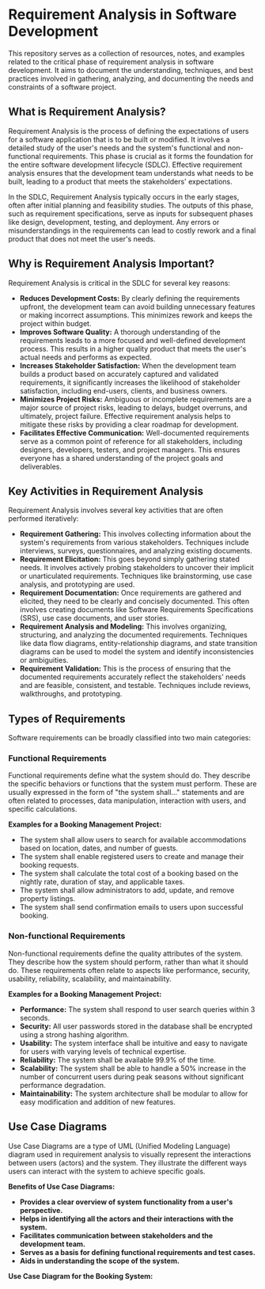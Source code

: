 # Requirement Analysis in Software Development

This repository serves as a collection of resources, notes, and examples related to the critical phase of requirement analysis in software development. It aims to document the understanding, techniques, and best practices involved in gathering, analyzing, and documenting the needs and constraints of a software project.

## What is Requirement Analysis?

Requirement Analysis is the process of defining the expectations of users for a software application that is to be built or modified. It involves a detailed study of the user's needs and the system's functional and non-functional requirements. This phase is crucial as it forms the foundation for the entire software development lifecycle (SDLC). Effective requirement analysis ensures that the development team understands what needs to be built, leading to a product that meets the stakeholders' expectations.

In the SDLC, Requirement Analysis typically occurs in the early stages, often after initial planning and feasibility studies. The outputs of this phase, such as requirement specifications, serve as inputs for subsequent phases like design, development, testing, and deployment. Any errors or misunderstandings in the requirements can lead to costly rework and a final product that does not meet the user's needs.

## Why is Requirement Analysis Important?

Requirement Analysis is critical in the SDLC for several key reasons:

* **Reduces Development Costs:** By clearly defining the requirements upfront, the development team can avoid building unnecessary features or making incorrect assumptions. This minimizes rework and keeps the project within budget.
* **Improves Software Quality:** A thorough understanding of the requirements leads to a more focused and well-defined development process. This results in a higher quality product that meets the user's actual needs and performs as expected.
* **Increases Stakeholder Satisfaction:** When the development team builds a product based on accurately captured and validated requirements, it significantly increases the likelihood of stakeholder satisfaction, including end-users, clients, and business owners.
* **Minimizes Project Risks:** Ambiguous or incomplete requirements are a major source of project risks, leading to delays, budget overruns, and ultimately, project failure. Effective requirement analysis helps to mitigate these risks by providing a clear roadmap for development.
* **Facilitates Effective Communication:** Well-documented requirements serve as a common point of reference for all stakeholders, including designers, developers, testers, and project managers. This ensures everyone has a shared understanding of the project goals and deliverables.

## Key Activities in Requirement Analysis

Requirement Analysis involves several key activities that are often performed iteratively:

* **Requirement Gathering:** This involves collecting information about the system's requirements from various stakeholders. Techniques include interviews, surveys, questionnaires, and analyzing existing documents.
* **Requirement Elicitation:** This goes beyond simply gathering stated needs. It involves actively probing stakeholders to uncover their implicit or unarticulated requirements. Techniques like brainstorming, use case analysis, and prototyping are used.
* **Requirement Documentation:** Once requirements are gathered and elicited, they need to be clearly and concisely documented. This often involves creating documents like Software Requirements Specifications (SRS), use case documents, and user stories.
* **Requirement Analysis and Modeling:** This involves organizing, structuring, and analyzing the documented requirements. Techniques like data flow diagrams, entity-relationship diagrams, and state transition diagrams can be used to model the system and identify inconsistencies or ambiguities.
* **Requirement Validation:** This is the process of ensuring that the documented requirements accurately reflect the stakeholders' needs and are feasible, consistent, and testable. Techniques include reviews, walkthroughs, and prototyping.

## Types of Requirements

Software requirements can be broadly classified into two main categories:

### Functional Requirements

Functional requirements define what the system should do. They describe the specific behaviors or functions that the system must perform. These are usually expressed in the form of "the system shall..." statements and are often related to processes, data manipulation, interaction with users, and specific calculations.

**Examples for a Booking Management Project:**

* The system shall allow users to search for available accommodations based on location, dates, and number of guests.
* The system shall enable registered users to create and manage their booking requests.
* The system shall calculate the total cost of a booking based on the nightly rate, duration of stay, and applicable taxes.
* The system shall allow administrators to add, update, and remove property listings.
* The system shall send confirmation emails to users upon successful booking.

### Non-functional Requirements

Non-functional requirements define the quality attributes of the system. They describe how the system should perform, rather than what it should do. These requirements often relate to aspects like performance, security, usability, reliability, scalability, and maintainability.

**Examples for a Booking Management Project:**

* **Performance:** The system shall respond to user search queries within 3 seconds.
* **Security:** All user passwords stored in the database shall be encrypted using a strong hashing algorithm.
* **Usability:** The system interface shall be intuitive and easy to navigate for users with varying levels of technical expertise.
* **Reliability:** The system shall be available 99.9% of the time.
* **Scalability:** The system shall be able to handle a 50% increase in the number of concurrent users during peak seasons without significant performance degradation.
* **Maintainability:** The system architecture shall be modular to allow for easy modification and addition of new features.

## Use Case Diagrams

Use Case Diagrams are a type of UML (Unified Modeling Language) diagram used in requirement analysis to visually represent the interactions between users (actors) and the system. They illustrate the different ways users can interact with the system to achieve specific goals.

**Benefits of Use Case Diagrams:**

* **Provides a clear overview of system functionality from a user's perspective.**
* **Helps in identifying all the actors and their interactions with the system.**
* **Facilitates communication between stakeholders and the development team.**
* **Serves as a basis for defining functional requirements and test cases.**
* **Aids in understanding the scope of the system.**

**Use Case Diagram for the Booking System:**
